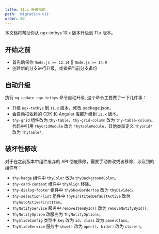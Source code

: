 ```yaml
---
title: 11.x 升级指南
path: 'migration-v11'
order: 80
---
```


本文档将帮助你从 ngx-tethys 10.x 版本升级到 11.x 版本。

## 开始之前

- 首先确保你 `Node.js >= 12.14` || `Node.js >= 14.0`
- 创建新的分支进行升级，或者把当前分支备份

## 自动升级
 执行 `ng update ngx-tethys` 命令自动升级, 这个命令主要做了一下几件事：
- 升级 `ngx-tethys` 到 `11.x` 版本，修改 package.json。
- 会自动把依赖的 CDK 和 Angular 库都升级到 `11.x` 版本。
- `thy-grid` 组件改为 `thy-table`，`thy-grid-column` 改为 `thy-table-column`。代码中引用 `ThyGridModule` 改为 `ThyTableModule`，其他类型定义 `ThyGrid*` 改为 `ThyTable*`。

## 破坏性修改
 对于在之前版本中组件废弃的 API 彻底移除，需要手动修改或者移除，涉及到的组件有：
- `thy-badge` 组件中 `thyColor` 改为 `thyBackgroundColor`。
- `thy-card-content` 组件中 `thyAlign` 移除。
- `thy-dialog-footer` 组件中 `thyShowBorderTop` 改为 `thyDivided`。
- `thy-selection-list` 组件中 `thyFirstItemDefaultActive` 改为 `thyAutoActiveFirstItem`。
- `ThyNotifyService` 服务中 `removeItemById()` 改为 `removeNotifyById()`。
- `ThyNotifyOption` 改服务为 `ThyNotifyOptions`。
- `ThySlideConfig` 类型中 `key` 改为 `id`、`class` 改为 `panelClass`。
- `ThySlideService` 服务中 `show()` 改为 `open()`、`hide()` 改为 `close()`。


